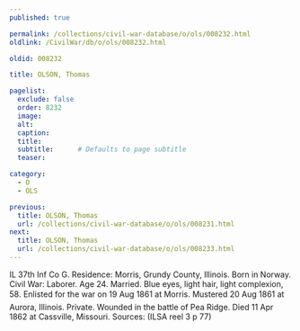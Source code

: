 ```yaml
---
published: true

permalink: /collections/civil-war-database/o/ols/008232.html
oldlink: /CivilWar/db/o/ols/008232.html

oldid: 008232

title: OLSON, Thomas

pagelist:
  exclude: false
  order: 8232
  image: 
  alt:
  caption:
  title:
  subtitle:      # Defaults to page subtitle
  teaser:

category: 
  - O 
  - OLS

previous:
  title: OLSON, Thomas
  url: /collections/civil-war-database/o/ols/008231.html  
next:
  title: OLSON, Thomas
  url: /collections/civil-war-database/o/ols/008233.html   
---
```

IL 37th Inf Co G. Residence: Morris, Grundy County, Illinois. Born in Norway. Civil War: Laborer. Age 24. Married. Blue eyes, light hair, light complexion, 5&#146;8&#148;. Enlisted for the war on 19 Aug 1861 at Morris. Mustered 20 Aug 1861 at Aurora, Illinois. Private. Wounded in the battle of Pea Ridge. Died 11 Apr 1862 at Cassville, Missouri. Sources: (ILSA reel 3 p 77)